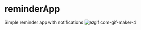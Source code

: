 # reminderApp
Simple reminder app with notifications
![ezgif com-gif-maker-4](https://user-images.githubusercontent.com/99825672/182645734-de9f8ae6-2e51-4675-9ace-2756e03c7135.gif)
